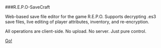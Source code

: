 ###R.E.P.O-SaveCraft

Web-based save file editor for the game R.E.P.O.
Supports decrypting .es3 save files, live editing of player attributes, inventory, and re-encryption.

All operations are client-side. No upload. No server. Just pure control.

[Go!](https://kuronekowen.github.io/R.E.P.O-SaveCraft/ "Go!")